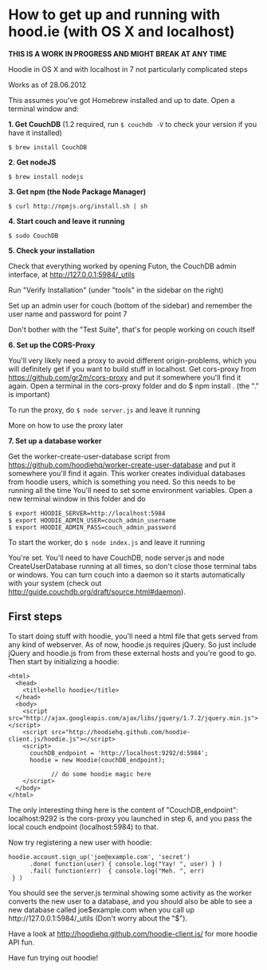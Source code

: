 # How to get up and running with hood.ie (with OS X and localhost)

**THIS IS A WORK IN PROGRESS AND MIGHT BREAK AT ANY TIME**

Hoodie in OS X and with localhost in 7 not particularly complicated steps

Works as of 28.06.2012

This assumes you've got Homebrew installed and up to date. Open a terminal window and:

**1. Get CouchDB** (1.2 required, run `$ couchdb -V` to check your version if you have it installed)

	$ brew install CouchDB

**2. Get nodeJS**

	$ brew install nodejs

**3. Get npm (the Node Package Manager)**

	$ curl http://npmjs.org/install.sh | sh

**4. Start couch and leave it running**

	$ sudo CouchDB

**5. Check your installation**

Check that everything worked by opening Futon, the CouchDB admin interface, at http://127.0.0.1:5984/_utils

Run "Verify Installation" (under "tools" in the sidebar on the right)

Set up an admin user for couch (bottom of the sidebar) and remember the user name and password for point 7

Don't bother with the "Test Suite", that's for people working on couch itself

**6. Set up the CORS-Proxy**

You'll very likely need a proxy to avoid different origin-problems, which you will definitely get if you want to build stuff in localhost. Get cors-proxy from https://github.com/gr2m/cors-proxy and put it somewhere you'll find it again. Open a terminal in the cors-proxy folder and do $ npm install . (the "." is important)

To run the proxy, do `$ node server.js` and leave it running

More on how to use the proxy later

**7. Set up a database worker**

Get the worker-create-user-database script from https://github.com/hoodiehq/worker-create-user-database and put it somewhere you'll find it again. This worker creates individual databases from hoodie users, which is something you need. So this needs to be running all the time
You'll need to set some environment variables. Open a new terminal window in this folder and do 

	$ export HOODIE_SERVER=http://localhost:5984
	$ export HOODIE_ADMIN_USER=couch_admin_username
	$ export HOODIE_ADMIN_PASS=couch_admin_password

To start the worker, do `$ node index.js` and leave it running

You're set. You'll need to have CouchDB, node server.js and node CreateUserDatabase running at all times, so don't close those terminal tabs or windows. You can turn couch into a daemon so it starts automatically with your system (check out http://guide.couchdb.org/draft/source.html#daemon).

## First steps

To start doing stuff with hoodie, you'll need a html file that gets served from any kind of webserver. 
As of now, hoodie.js requires jQuery. So just include jQuery and hoodie.js from from these external hosts and you're good to go. 
Then start by initializing a hoodie:
	
	<html>
	  <head>
	    <title>hello hoodie</title>
	  </head>
	  <body>
	    <script src="http://ajax.googleapis.com/ajax/libs/jquery/1.7.2/jquery.min.js"></script>
	    <script src="http://hoodiehq.github.com/hoodie-client.js/hoodie.js"></script>
	    <script>
	      couchDB_endpoint = 'http://localhost:9292/d:5984';
	      hoodie = new Hoodie(couchDB_endpoint);

	 			// do some hoodie magic here
	    </script>
	  </body>
	</html>

The only interesting thing here is the content of "CouchDB_endpoint": localhost:9292 is the cors-proxy you launched in step 6, and you pass the local couch endpoint (localhost:5984) to that.

Now try registering a new user with hoodie:

	hoodie.account.sign_up('joe@example.com', 'secret')
	      .done( function(user) { console.log("Yay! ", user) } ) 
	      .fail( function(err)  { console.log("Meh. ", err)
	 } )

You should see the server.js terminal showing some activity as the worker converts the new user to a database, and you should also be able to see a new database called joe$example.com when you call up http://127.0.0.1:5984/_utils (Don't worry about the "$").

Have a look at http://hoodiehq.github.com/hoodie-client.js/ for more hoodie API fun.

Have fun trying out hoodie!

